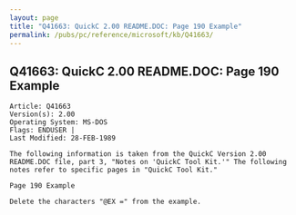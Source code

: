 ```yaml
---
layout: page
title: "Q41663: QuickC 2.00 README.DOC: Page 190 Example"
permalink: /pubs/pc/reference/microsoft/kb/Q41663/
---
```


## Q41663: QuickC 2.00 README.DOC: Page 190 Example

	Article: Q41663
	Version(s): 2.00
	Operating System: MS-DOS
	Flags: ENDUSER |
	Last Modified: 28-FEB-1989
	
	The following information is taken from the QuickC Version 2.00
	README.DOC file, part 3, "Notes on 'QuickC Tool Kit.'" The following
	notes refer to specific pages in "QuickC Tool Kit."
	
	Page 190 Example
	
	Delete the characters "@EX =" from the example.
